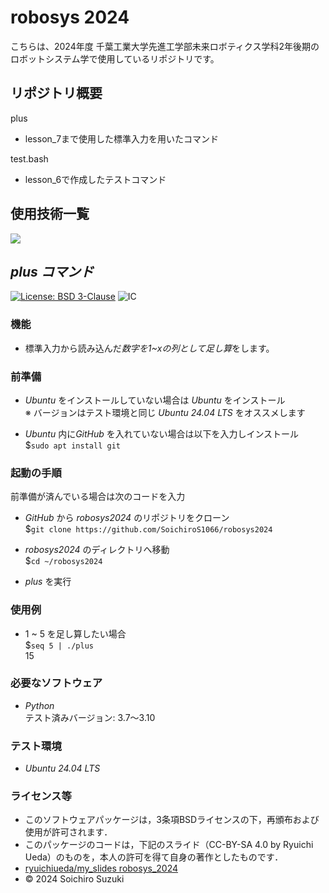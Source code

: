 # robosys 2024
こちらは、2024年度 千葉工業大学先進工学部未来ロボティクス学科2年後期のロボットシステム学で使用しているリポジトリです。

## リポジトリ概要  
plus  
- lesson_7まで使用した標準入力を用いたコマンド  

test.bash  
- lesson_6で作成したテストコマンド

## 使用技術一覧
<img src="https://img.shields.io/badge/-Python-yellow.svg?logo=python&style=for-the-badge">

## *plus コマンド*
[![License: BSD 3-Clause](https://img.shields.io/badge/License-BSD%203--Clause-blue.svg)](https://opensource.org/licenses/BSD-3-Clause)
![IC](https://github.com/SoichiroS1066/robosys2024/actions/workflows/test.yml/badge.svg)

### 機能
- 標準入力から読み込んだ*数字を1~xの列として足し算*をします。

### 前準備
- *Ubuntu* をインストールしていない場合は *Ubuntu* をインストール  
※ バージョンはテスト環境と同じ *Ubuntu 24.04 LTS* をオススメします  

- *Ubuntu* 内に*GitHub* を入れていない場合は以下を入力しインストール  
$`sudo apt install git`

### 起動の手順
前準備が済んでいる場合は次のコードを入力  
- *GitHub* から *robosys2024* のリポジトリをクローン  
$`git clone https://github.com/SoichiroS1066/robosys2024`  

- *robosys2024* のディレクトリへ移動  
$`cd ~/robosys2024`  

- *plus* を実行  

### 使用例
- 1 ~ 5 を足し算したい場合  
$`seq 5 | ./plus`  
15  

### 必要なソフトウェア
- *Python*  
テスト済みバージョン: 3.7〜3.10

### テスト環境
- *Ubuntu 24.04 LTS*

### ライセンス等
- このソフトウェアパッケージは，3条項BSDライセンスの下，再頒布および使用が許可されます．
- このパッケージのコードは，下記のスライド（CC-BY-SA 4.0 by Ryuichi Ueda）のものを，本人の許可を得て自身の著作としたものです．
- [ryuichiueda/my_slides robosys_2024](https://github.com/ryuichiueda/my_slides/tree/master/robosys_2024)
- © 2024 Soichiro Suzuki
